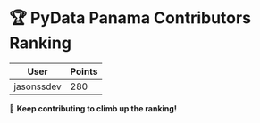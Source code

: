 # 🏆 PyData Panama Contributors Ranking

| User | Points |
|---------|--------|
| jasonssdev | 280 |

🚀 **Keep contributing to climb up the ranking!**
